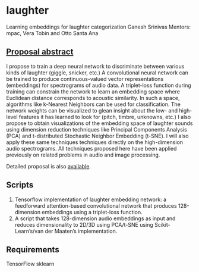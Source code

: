 # laughter
Learning embeddings for laughter categorization
Ganesh Srinivas
Mentors: mpac, Vera Tobin and Otto Santa Ana

## [Proposal abstract](https://summerofcode.withgoogle.com/projects/#5795091189858304)
I propose to train a deep neural network to discriminate between various kinds of laughter (giggle, snicker, etc.) A convolutional neural network can be trained to produce continuous-valued vector representations (embeddings) for spectrograms of audio data. A triplet-loss function during training can constrain the network to learn an embedding space where Euclidean distance corresponds to acoustic similarity. In such a space, algorithms like k-Nearest Neighbors can be used for classification. The network weights can be visualized to glean insight about the low- and high-level features it has learned to look for (pitch, timbre, unknowns, etc.) I also propose to obtain visualizations of the embedding space of laughter sounds using dimension reduction techniques like Principal Components Analysis (PCA) and t-distributed Stochastic Neighbor Embedding (t-SNE). I will also apply these same techniques techniques directly on the high-dimension audio spectrograms. All techniques proposed here have been applied previously on related problems in audio and image processing.

Detailed proposal is also [available](redhen2017_proposal_ganesh_srinivas).

## Scripts
1. Tensorflow implementation of laughter embedding network: a feedforward attention-based convolutional network that produces 128-dimension embeddings using a triplet-loss function.
2. A script that takes 128-dimension audio embeddings as input and reduces dimensionality to 2D/3D using PCA/t-SNE using Scikit-Learn’s/van der Maaten’s implementation.

## Requirements
TensorFlow
sklearn

